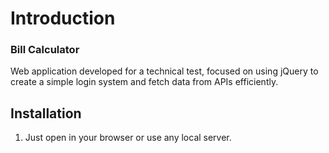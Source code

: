 # Introduction

<div>
   <h3>Bill Calculator</h3>

   <p>Web application developed for a technical test, focused on using jQuery to create a simple login system and fetch data from APIs efficiently.</p>
</div>

## Installation

1. Just open in your browser or use any local server.

